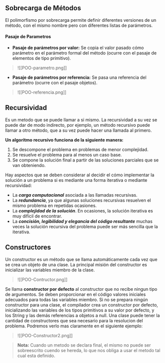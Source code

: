 ## Sobrecarga de Métodos
El polimorfismo por sobrecarga permite definir diferentes versiones de un método, con el mismo nombre pero con diferentes listas de parámetros.

#### Pasaje de Parametros
- **Pasaje de parámetros por valor:** Se copia el valor pasado cómo parámetro en el parámetro formal del método (ocurre con el pasaje de elementos de tipo primitivo).
> ![[POO-parametro.png]]

- **Pasaje de parámetros por referencia:** Se pasa una referencia del parámetro (ocurre con el pasaje objetos).
> ![[POO-referencia.png]]


## Recursividad
Es un metodo que se puede llamar a si mismo. La recursividad a su vez se puede dar de modo indirecto, por ejemplo, un método recursivo puede llamar a otro método, que a su vez puede hacer una llamada al primero.

**Un algoritmo recursivo funciona de la siguiente manera:**

1. Se descompone el problema en problemas de menor complejidad.
2. Se resuelve el problema para al menos un caso base.
3. Se compone la solución final a partir de las soluciones parciales que se van obteniendo.

Hay aspectos que se deben considerar al decidir el cómo implementar la solución a un problema si es mediante una forma iterativa o mediante recursividad:

- La ***carga computacional*** asociada a las llamadas recursivas.
- La ***redundancia***, ya que algunas soluciones recursivas resuelven el mismo problema en repetidas ocasiones.
- La ***complejidad de la solución***. En ocasiones, la solución iterativa es muy difícil de encontrar.
- La ***concisión, legibilidad y elegancia del código resultante*** muchas veces la solución recursiva del problema puede ser más sencilla que la iterativa.

## Constructores
Un constructor es un método que se llama automáticamente cada vez que se crea un objeto de una clase. La principal misión del constructor es inicializar las variables miembro de la clase.

> ![[POO-Contructor.png]]

Se llama **constructor por defecto** al constructor que no recibe ningun tipo de  argumentos. Se deben proporcionar en el código valores iniciales adecuados para todas las variables miembro.
Si no se prepara ningún constructor para una clase, el compilador crea un constructor por defecto, inicializando las variables de los tipos primitivos a su valor por defecto, y los String y las demás referencias a objetos a null.
Una clase puede tener la cantidad de constructores que sea necesario para la resolucion del problema. Podremos verlo mas claramente en el siguiente ejemplo:

> ![[POO-Constructor2.png]]

> **Nota:** Cuando un metodo se declara final, el mismo no puede ser sobreescrito cuendo se hereda, lo que nos obliga a usar el metodo tal cual esta definido.